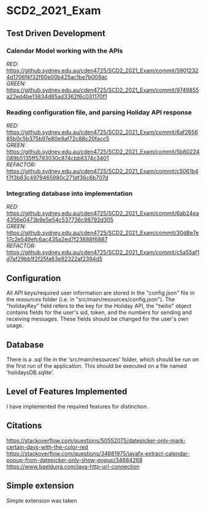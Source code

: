# SCD2_2021_Exam

## Test Driven Development
### Calendar Model working with the APIs
*RED:* https://github.sydney.edu.au/cden4725/SCD2_2021_Exam/commit/59012324d1706f4f32f60e00b425ac1be7b009ac  
*GREEN:* https://github.sydney.edu.au/cden4725/SCD2_2021_Exam/commit/9749855a22ed4be13834d85ad3362f6c031170f1

### Reading configuration file, and parsing Holiday API response
*RED:* https://github.sydney.edu.au/cden4725/SCD2_2021_Exam/commit/6af265685b0c5b375b97e80e9af72c88c20facc5  
*GREEN:* https://github.sydney.edu.au/cden4725/SCD2_2021_Exam/commit/5b80224089b5135ff5793030c874cbb8374c3401  
*REFACTOR:* https://github.sydney.edu.au/cden4725/SCD2_2021_Exam/commit/c5061b4f7f3b63c4979465980c271df36c6b707d

### Integrating database into implementation
*RED:* https://github.sydney.edu.au/cden4725/SCD2_2021_Exam/commit/6ab24ea4356e0473b9e5e54c537736c98792d305  
*GREEN:* https://github.sydney.edu.au/cden4725/SCD2_2021_Exam/commit/30d8e7e17c2e549efc6ac435a2ed7f23888f6887  
*REFACTOR:* https://github.sydney.edu.au/cden4725/SCD2_2021_Exam/commit/c5a55af1d7af29bb1f2f25fa63e92322af2394d5  

## Configuration
All API keys/required user information are stored in the "config.json" file in the *resources* folder
(i.e. in "src/main/resources/config.json"). The "holidayKey" field refers to the key for the Holiday API,
the "twilio" object contains fields for the user's sid, token, and the numbers for sending and receiving
messages. These fields should be changed for the user's own usage.

## Database
There is a .sql file in the 'src/main/resources' folder, which should be run on the first run of the application.
This should be executed on a file named 'holidaysDB.sqlite'.


## Level of Features Implemented
I have implemented the required features for distinction. 

## Citations
https://stackoverflow.com/questions/50552075/datepicker-only-mark-certain-days-with-the-color-red  
https://stackoverflow.com/questions/34681975/javafx-extract-calendar-popup-from-datepicker-only-show-popup/34684268  
https://www.baeldung.com/java-http-url-connection

## Simple extension
Simple extension was taken